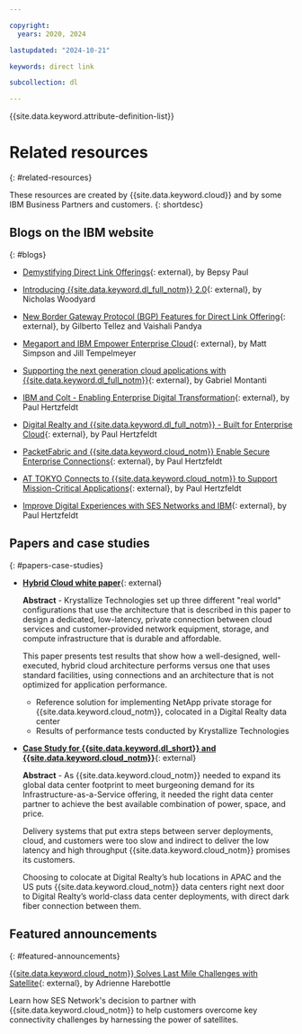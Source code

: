 ```yaml
---

copyright:
  years: 2020, 2024

lastupdated: "2024-10-21"

keywords: direct link

subcollection: dl

---
```


{{site.data.keyword.attribute-definition-list}}

# Related resources
{: #related-resources}

These resources are created by {{site.data.keyword.cloud}} and by some IBM Business Partners and customers.
{: shortdesc}

## Blogs on the IBM website
{: #blogs}

* [Demystifying Direct Link Offerings](https://www.ibm.com/think/insights/demystifying-direct-link-offerings/){: external}, by Bepsy Paul

* [Introducing {{site.data.keyword.dl_full_notm}} 2.0](https://www.ibm.com/blog/announcement/introducing-ibm-cloud-direct-link-2-0/){: external}, by Nicholas Woodyard

* [New Border Gateway Protocol (BGP) Features for Direct Link Offering](https://www.ibm.com/blog/){: external}, by Gilberto Tellez and Vaishali Pandya

* [Megaport and IBM Empower Enterprise Cloud](https://www.ibm.com/blog/){: external}, by Matt Simpson and Jill Tempelmeyer

* [Supporting the next generation cloud applications with {{site.data.keyword.dl_full_notm}}](https://www.ibm.com/blog/){: external}, by Gabriel Montanti

* [IBM and Colt - Enabling Enterprise Digital Transformation](https://www.ibm.com/blog/announcement/ibm-colt-enterprise-digital-transformation/){: external}, by Paul Hertzfeldt

* [Digital Realty and {{site.data.keyword.dl_full_notm}} - Built for Enterprise Cloud](https://www.ibm.com/blog/){: external}, by Paul Hertzfeldt

* [PacketFabric and {{site.data.keyword.cloud_notm}} Enable Secure Enterprise Connections](https://www.ibm.com/blog/announcement/packetfabric-ibm-enable-secure-enterprise-connections/){: external}, by Paul Hertzfeldt

* [AT TOKYO Connects to {{site.data.keyword.cloud_notm}} to Support Mission-Critical Applications](https://www.ibm.com/blog/announcement/tokyo-connects-ibm-cloud-support-mission-critical-applications/){: external}, by Paul Hertzfeldt

* [Improve Digital Experiences with SES Networks and IBM](https://www.ibm.com/blog/){: external}, by Paul Hertzfeldt

## Papers and case studies
{: #papers-case-studies}

* [**Hybrid Cloud white paper**](https://public.dhe.ibm.com/cloud/bluemix/network/direct-link/ibm-hybrid-cloud-whitepaper.pdf){: external}

    **Abstract** - Krystallize Technologies set up three different "real world" configurations that use the architecture that is described in this paper to design a dedicated, low-latency, private connection between cloud services and customer-provided network equipment, storage, and compute infrastructure that is durable and affordable.

    This paper presents test results that show how a well-designed, well-executed, hybrid cloud architecture performs versus one that uses standard facilities, using connections and an architecture that is not optimized for application performance.

     * Reference solution for implementing NetApp private storage for {{site.data.keyword.cloud_notm}}, colocated in a Digital Realty data center
     * Results of performance tests conducted by Krystallize Technologies

* [**Case Study for {{site.data.keyword.dl_short}} and {{site.data.keyword.cloud_notm}}**](https://www.digitalrealty.com/resources?type=case+studies){: external}

    **Abstract** - As {{site.data.keyword.cloud_notm}} needed to expand its global data center footprint to meet burgeoning demand for its Infrastructure-as-a-Service offering, it needed the right data center partner to achieve the best available combination of power, space, and price.

    Delivery systems that put extra steps between server deployments, cloud, and customers were too slow and indirect to deliver the low latency and high throughput {{site.data.keyword.cloud_notm}} promises its customers.

    Choosing to colocate at Digital Realty’s hub locations in APAC and the US puts {{site.data.keyword.cloud_notm}} data centers right next door to Digital Realty’s world-class data center deployments, with direct dark fiber connection between them.

## Featured announcements
{: #featured-announcements}

[{{site.data.keyword.cloud_notm}} Solves Last Mile Challenges with Satellite](https://www.satellitetoday.com/mobility/2018/10/25/ibm-cloud-solves-last-mile-challenges-with-satellite/){: external}, by Adrienne Harebottle

Learn how SES Network's decision to partner with {{site.data.keyword.cloud_notm}} to help customers overcome key connectivity challenges by harnessing the power of satellites.
